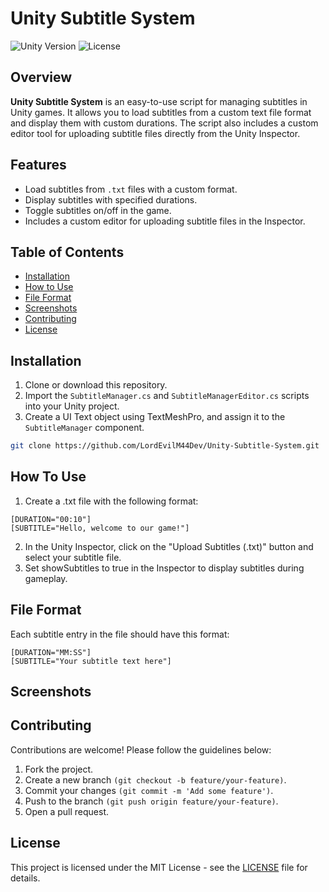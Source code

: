 # Unity Subtitle System
![Unity Version](https://img.shields.io/badge/unity-2020.3%2B-blue.svg) ![License](https://img.shields.io/badge/license-MIT-green.svg)

## Overview

**Unity Subtitle System** is an easy-to-use script for managing subtitles in Unity games. It allows you to load subtitles from a custom text file format and display them with custom durations. The script also includes a custom editor tool for uploading subtitle files directly from the Unity Inspector.

## Features

- Load subtitles from `.txt` files with a custom format.
- Display subtitles with specified durations.
- Toggle subtitles on/off in the game.
- Includes a custom editor for uploading subtitle files in the Inspector.

## Table of Contents

- [Installation](#installation)
- [How to Use](#how-to-use)
- [File Format](#file-format)
- [Screenshots](#screenshots)
- [Contributing](#contributing)
- [License](#license)

## Installation

1. Clone or download this repository.
2. Import the `SubtitleManager.cs` and `SubtitleManagerEditor.cs` scripts into your Unity project.
3. Create a UI Text object using TextMeshPro, and assign it to the `SubtitleManager` component.

```bash
git clone https://github.com/LordEvilM44Dev/Unity-Subtitle-System.git
```

## How To Use
1. Create a .txt file with the following format:

```
[DURATION="00:10"]
[SUBTITLE="Hello, welcome to our game!"]
```

2. In the Unity Inspector, click on the "Upload Subtitles (.txt)" button and select your subtitle file.
3. Set showSubtitles to true in the Inspector to display subtitles during gameplay.

## File Format
Each subtitle entry in the file should have this format:
```
[DURATION="MM:SS"]
[SUBTITLE="Your subtitle text here"]
```

## Screenshots

## Contributing
Contributions are welcome! Please follow the guidelines below:
1. Fork the project.
2. Create a new branch ```(git checkout -b feature/your-feature)```.
3. Commit your changes ```(git commit -m 'Add some feature')```.
4. Push to the branch ```(git push origin feature/your-feature)```.
5. Open a pull request.

## License
This project is licensed under the MIT License - see the [LICENSE](LICENSE) file for details.
